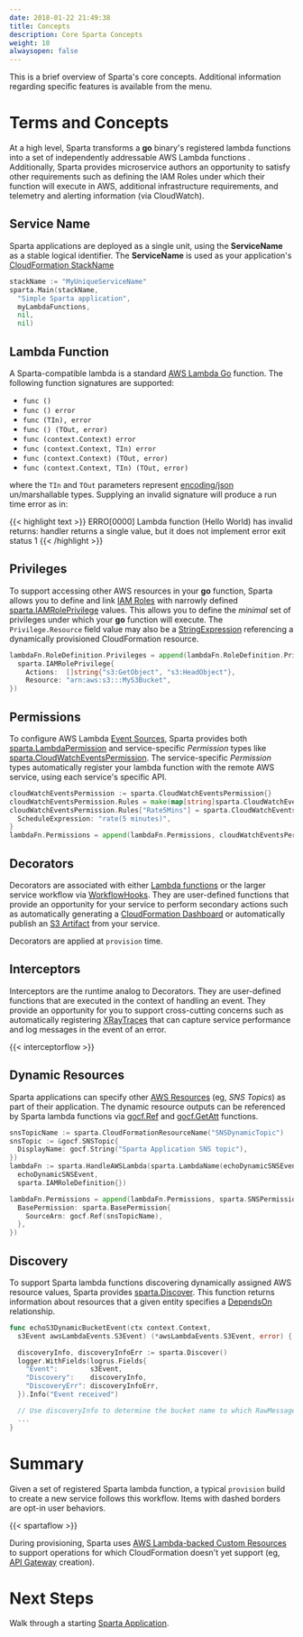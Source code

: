 ```yaml
---
date: 2018-01-22 21:49:38
title: Concepts
description: Core Sparta Concepts
weight: 10
alwaysopen: false
---
```


This is a brief overview of Sparta's core concepts.  Additional information regarding specific features is available from the menu.

# Terms and Concepts

At a high level, Sparta transforms a **go** binary's registered lambda functions into a set of independently addressable AWS Lambda functions .  Additionally, Sparta provides microservice authors an opportunity to satisfy other requirements such as defining the IAM Roles under which their function will execute in AWS, additional infrastructure requirements, and telemetry and alerting information (via CloudWatch).

## Service Name

Sparta applications are deployed as a single unit, using the **ServiceName** as a stable logical identifier.  The **ServiceName** is used as your application's [CloudFormation StackName](http://docs.aws.amazon.com/AWSCloudFormation/latest/UserGuide/pseudo-parameter-reference.html)

```go
stackName := "MyUniqueServiceName"
sparta.Main(stackName,
  "Simple Sparta application",
  myLambdaFunctions,
  nil,
  nil)
```

## Lambda Function

A Sparta-compatible lambda is a standard [AWS Lambda Go](https://docs.aws.amazon.com/lambda/latest/dg/go-programming-model-handler-types.html/) function. The following function signatures are supported:

* `func ()`
* `func () error`
* `func (TIn), error`
* `func () (TOut, error)`
* `func (context.Context) error`
* `func (context.Context, TIn) error`
* `func (context.Context) (TOut, error)`
* `func (context.Context, TIn) (TOut, error)`

where the `TIn` and `TOut` parameters represent [encoding/json](https://golang.org/pkg/encoding/json) un/marshallable types.  Supplying an invalid signature will produce a run time error as in:

{{< highlight text >}}
ERRO[0000] Lambda function (Hello World) has invalid returns: handler
returns a single value, but it does not implement error exit status 1
{{< /highlight >}}

## Privileges

To support accessing other AWS resources in your **go** function, Sparta allows you to define and link [IAM Roles](http://docs.aws.amazon.com/IAM/latest/UserGuide/id_roles.html) with narrowly defined [sparta.IAMRolePrivilege](https://godoc.org/github.com/mweagle/Sparta#IAMRolePrivilege) values. This allows you to define the _minimal_ set of privileges under which your **go** function will execute.  The `Privilege.Resource` field value may also be a [StringExpression](https://godoc.org/github.com/mweagle/go-cloudformation#StringExpr) referencing a dynamically provisioned CloudFormation resource.

```go
lambdaFn.RoleDefinition.Privileges = append(lambdaFn.RoleDefinition.Privileges,
  sparta.IAMRolePrivilege{
    Actions:  []string{"s3:GetObject", "s3:HeadObject"},
    Resource: "arn:aws:s3:::MyS3Bucket",
})
```

## Permissions

To configure AWS Lambda [Event Sources](http://docs.aws.amazon.com/lambda/latest/dg/intro-core-components.html), Sparta provides both [sparta.LambdaPermission](https://godoc.org/github.com/mweagle/Sparta#LambdaPermission) and service-specific _Permission_ types like [sparta.CloudWatchEventsPermission](https://godoc.org/github.com/mweagle/Sparta#CloudWatchEventsPermission). The service-specific _Permission_ types automatically register your lambda function with the remote AWS service, using each service's specific API.

```go
cloudWatchEventsPermission := sparta.CloudWatchEventsPermission{}
cloudWatchEventsPermission.Rules = make(map[string]sparta.CloudWatchEventsRule, 0)
cloudWatchEventsPermission.Rules["Rate5Mins"] = sparta.CloudWatchEventsRule{
  ScheduleExpression: "rate(5 minutes)",
}
lambdaFn.Permissions = append(lambdaFn.Permissions, cloudWatchEventsPermission)
```

## Decorators

Decorators are associated with either [Lambda functions](https://godoc.org/github.com/mweagle/Sparta#TemplateDecoratorHandler) or
the larger service workflow via [WorkflowHooks](https://godoc.org/github.com/mweagle/Sparta#WorkflowHooks). They are user-defined
functions that provide an opportunity for your service to perform secondary actions such as automatically generating a
[CloudFormation Dashboard](https://godoc.org/github.com/mweagle/Sparta/decorator#DashboardDecorator) or automatically publish
an [S3 Artifact](https://godoc.org/github.com/mweagle/Sparta/decorator#S3ArtifactPublisherDecorator) from your service.

Decorators are applied at `provision` time.

## Interceptors

Interceptors are the runtime analog to Decorators. They are user-defined functions that are executed in the
context of handling an event. They provide an opportunity for you to support cross-cutting concerns such as automatically
registering [XRayTraces](https://godoc.org/github.com/mweagle/Sparta/interceptor#RegisterXRayInterceptor) that can capture
service performance and log messages in the event of an error.

{{< interceptorflow >}}

## Dynamic Resources

Sparta applications can specify other [AWS Resources](http://docs.aws.amazon.com/AWSCloudFormation/latest/UserGuide/aws-template-resource-type-ref.html) (eg, _SNS Topics_) as part of their application. The dynamic resource outputs can be referenced by Sparta lambda functions via [gocf.Ref](https://godoc.org/github.com/mweagle/go-cloudformation#Ref) and [gocf.GetAtt](https://godoc.org/github.com/mweagle/go-cloudformation#GetAtt) functions.

```go
snsTopicName := sparta.CloudFormationResourceName("SNSDynamicTopic")
snsTopic := &gocf.SNSTopic{
  DisplayName: gocf.String("Sparta Application SNS topic"),
})
lambdaFn := sparta.HandleAWSLambda(sparta.LambdaName(echoDynamicSNSEvent),
  echoDynamicSNSEvent,
  sparta.IAMRoleDefinition{})

lambdaFn.Permissions = append(lambdaFn.Permissions, sparta.SNSPermission{
  BasePermission: sparta.BasePermission{
    SourceArn: gocf.Ref(snsTopicName),
  },
})
```

## Discovery

To support Sparta lambda functions discovering dynamically assigned AWS resource values, Sparta provides [sparta.Discover](https://godoc.org/github.com/mweagle/Sparta#Discover). This function returns information about resources that a given
entity specifies a [DependsOn](https://docs.aws.amazon.com/AWSCloudFormation/latest/UserGuide/aws-attribute-dependson.html) relationship.

```go
func echoS3DynamicBucketEvent(ctx context.Context,
  s3Event awsLambdaEvents.S3Event) (*awsLambdaEvents.S3Event, error) {

  discoveryInfo, discoveryInfoErr := sparta.Discover()
  logger.WithFields(logrus.Fields{
    "Event":        s3Event,
    "Discovery":    discoveryInfo,
    "DiscoveryErr": discoveryInfoErr,
  }).Info("Event received")

  // Use discoveryInfo to determine the bucket name to which RawMessage should be stored
  ...
}
```

# Summary

Given a set of registered Sparta lambda function, a typical `provision` build to create a new service follows this workflow. Items with dashed borders are opt-in user behaviors.

{{< spartaflow >}}

During provisioning, Sparta uses [AWS Lambda-backed Custom Resources](http://docs.aws.amazon.com/AWSCloudFormation/latest/UserGuide/template-custom-resources-lambda.html) to support operations for which CloudFormation doesn't yet support (eg, [API Gateway](https://aws.amazon.com/api-gateway/) creation).

# Next Steps

Walk through a starting [Sparta Application](/sample_service/).
